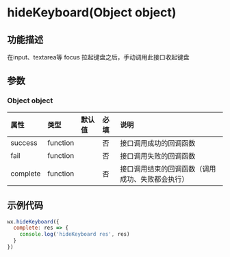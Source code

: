 # hideKeyboard(Object object)

## 功能描述

在input、textarea等 focus 拉起键盘之后，手动调用此接口收起键盘

## 参数

### Object object

| 属性     | 类型     | 默认值 | 必填 | 说明                                             |
| :------- | :------- | :----- | :--- | :----------------------------------------------- |
| success  | function |        | 否   | 接口调用成功的回调函数                           |
| fail     | function |        | 否   | 接口调用失败的回调函数                           |
| complete | function |        | 否   | 接口调用结束的回调函数（调用成功、失败都会执行） |

## 示例代码

```js
wx.hideKeyboard({
  complete: res => {
    console.log('hideKeyboard res', res)
  }
})
```